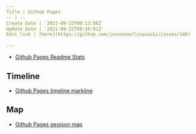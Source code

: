```yaml
---
Title | Github Pages
-- | --
Create Date | `2021-09-22T09:13:08Z`
Update Date | `2021-09-22T09:16:01Z`
Edit link | [here](https://github.com/junxnone/linuxwiki/issues/146)

---
```

- [Github Pages Readme Stats](./Github_Pages_Readme_Stats)

## Timeline
- [Github Pages timeline markline](./Github_Pages_timeline_markline)


## Map
- [Github Pages geojson map](./Github_Pages_geojson_map)
